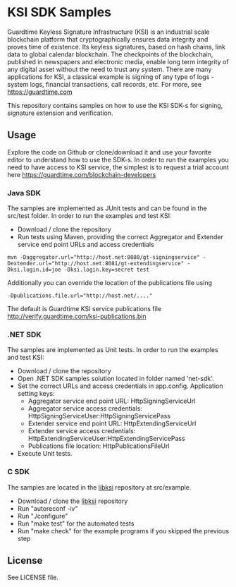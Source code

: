 # KSI SDK Samples
Guardtime Keyless Signature Infrastructure (KSI) is an industrial scale blockchain platform that cryptographically ensures data integrity and proves time of existence. Its keyless signatures, based on hash chains, link data to global calendar blockchain. The checkpoints of the blockchain, published in newspapers and electronic media, enable long term integrity of any digital asset without the need to trust any system. There are many applications for KSI, a classical example is signing of any type of logs - system logs, financial transactions, call records, etc. For more, see https://guardtime.com

This repository contains samples on how to use the KSI SDK-s for signing, signature extension and verification.
## Usage
Explore the code on Github or clone/download it and use your favorite editor to understand how to use the SDK-s. In order to run the examples you need to have access to KSI service, the simplest is to request a trial account here https://guardtime.com/blockchain-developers

### Java SDK
The samples are implemented as JUnit tests and can be found in the src/test folder. In order to run the examples and test KSI:
 - Download / clone the repository
 - Run tests using Maven, providing the correct Aggregator and Extender service end point URLs and access credentials

```
mvn -Daggregator.url="http://host.net:8080/gt-signingservice" -Dextender.url="http://host.net:8081/gt-extendingservice" -Dksi.login.id=joe -Dksi.login.key=secret test
```

Additionally you can override the location of the publications file using 
```
-Dpublications.file.url="http://host.net/...."
```
The default is Guardtime KSI service publications file http://verify.guardtime.com/ksi-publications.bin

### .NET SDK
The samples are implemented as Unit tests. In order to run the examples and test KSI:
 - Download / clone the repository
 - Open .NET SDK samples solution located in folder named 'net-sdk'.
 - Set the correct URLs and access credentials in app.config. Application setting keys:
   - Aggregator service end point URL: HttpSigningServiceUrl
   - Aggregator service access credentials: HttpSigningServiceUser:HttpSigningServicePass
   - Extender service end point URL: HttpExtendingServiceUrl
   - Extender service access credentials: HttpExtendingServiceUser:HttpExtendingServicePass
   - Publications file location: HttpPublicationsFileUrl
 - Execute Unit tests.

### C SDK
The samples are located in the [libksi](https://github.com/GuardTime/libksi) repository at src/example.
  - Download / clone the [libksi](https://github.com/GuardTime/libksi) repository
  - Run "autoreconf -iv"
  - Run "./configure"
  - Run "make test" for the automated tests
  - Run "make check" for  the example programs if you skipped the previous step

## License
See LICENSE file.
